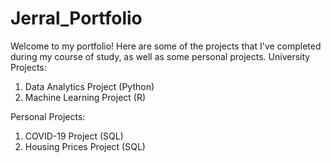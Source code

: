 # Jerral_Portfolio

Welcome to my portfolio! Here are some of the projects that I've completed during my course of study, as well as some personal projects.
University Projects:
1. Data Analytics Project (Python)
2. Machine Learning Project (R)

Personal Projects:
1. COVID-19 Project (SQL)
2. Housing Prices Project (SQL)
